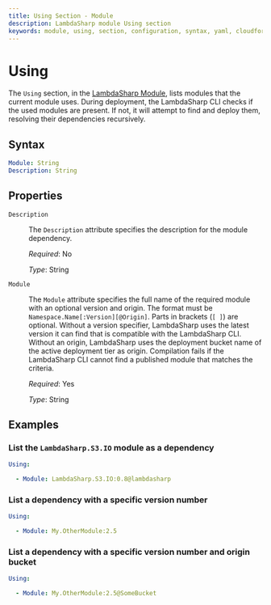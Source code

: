 ```yaml
---
title: Using Section - Module
description: LambdaSharp module Using section
keywords: module, using, section, configuration, syntax, yaml, cloudformation
---
```

# Using

The `Using` section, in the [LambdaSharp Module](Index.md), lists modules that the current module uses. During deployment, the LambdaSharp CLI checks if the used modules are present. If not, it will attempt to find and deploy them, resolving their dependencies recursively.

## Syntax

```yaml
Module: String
Description: String
```

## Properties

<dl>

<dt><code>Description</code></dt>
<dd>

The <code>Description</code> attribute specifies the description for the module dependency.

<i>Required</i>: No

<i>Type</i>: String
</dd>

<dt><code>Module</code></dt>
<dd>

The <code>Module</code> attribute specifies the full name of the required module with an optional version and origin. The format must be <code>Namespace.Name[:Version][@Origin]</code>. Parts in brackets (<code>[ ]</code>) are optional. Without a version specifier, LambdaSharp uses the latest version it can find that is compatible with the LambdaSharp CLI. Without an origin, LambdaSharp uses the deployment bucket name of the active deployment tier as origin. Compilation fails if the LambdaSharp CLI cannot find a published module that matches the criteria.

<i>Required</i>: Yes

<i>Type</i>: String
</dd>

</dl>

## Examples

### List the `LambdaSharp.S3.IO` module as a dependency

```yaml
Using:

  - Module: LambdaSharp.S3.IO:0.8@lambdasharp
```

### List a dependency with a specific version number

```yaml
Using:

  - Module: My.OtherModule:2.5
```

### List a dependency with a specific version number and origin bucket

```yaml
Using:

  - Module: My.OtherModule:2.5@SomeBucket
```
